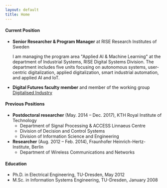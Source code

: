 ```yaml
---
layout: default
title: Home
---
```


#### Current Position

* **Senior Researcher & Program Manager** at RISE Research Institutes of Sweden
	 
	I am managing the program area "Applied AI & Machine Learning" at the department of Industrial Systems, RISE Digital Systems Division. The department includes five units focusing on autonomous systems, user-centric digitalization, applied digitalization, smart industrial automation, and applied AI and IoT.

* **Digital Futures faculty member** and member of the working group [Digitalised Industry](https://www.digitalfutures.kth.se/about/governance/working-groups/digitalized-industry/)


#### Previous Positions

* **Postdoctoral researcher** (May. 2014 – Dec. 2017), KTH Royal Institute of Technology
	* Department of Signal Processing & ACCESS Linnaeus Centre
	* Division of Decision and Control Systems
	* Division of Information Science and Engineering  	
* **Researcher** (Aug. 2012 – Feb. 2014), Fraunhofer Heinrich-Hertz-Institute, Berlin
	* Department of Wireless Communications and Networks 

#### Education
* Ph.D. in Electrical Engineering, TU-Dresden, May 2012
* M.Sc. in Information Systems Engineering, TU-Dresden, January 2008
